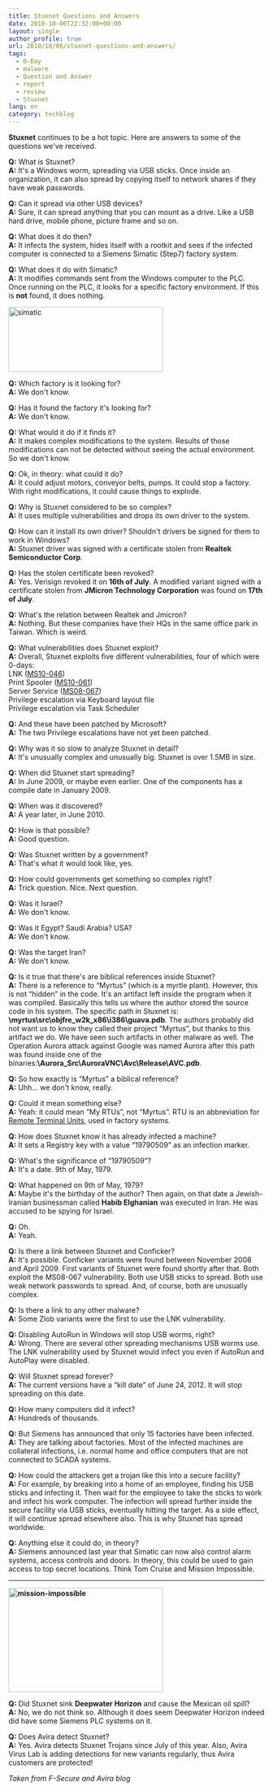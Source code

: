 ```yaml
---
title: Stuxnet Questions and Answers
date: 2010-10-06T22:32:00+00:00
layout: single
author_profile: true
url: 2010/10/06/stuxnet-questions-and-answers/
tags:
  - 0-Day
  - malware
  - Question and Answer
  - report
  - review
  - Stuxnet
lang: en
category: techblog
---
```

**Stuxnet** continues to be a hot topic. Here are answers to some of the questions we've received.

**Q:** What is Stuxnet?  
**A:** It's a Windows worm, spreading via USB sticks. Once inside an organization, it can also spread by copying itself to network shares if they have weak passwords. 

**Q:** Can it spread via other USB devices?  
**A:** Sure, it can spread anything that you can mount as a drive. Like a USB hard drive, mobile phone, picture frame and so on. 

**Q:** What does it do then?  
**A:** It infects the system, hides itself with a rootkit and sees if the infected computer is connected to a Siemens Simatic (Step7) factory system. 

**Q:** What does it do with Simatic?  
**A:** It modifies commands sent from the Windows computer to the PLC. Once running on the PLC, it looks for a specific factory environment. If this is **not** found, it does nothing. 

[<img title="simatic" border="0" alt="simatic" src="http://lh5.ggpht.com/_vaUVXcmC3OI/TKzxW9QBDEI/AAAAAAAACl0/CXuiKvsnc1A/simatic_thumb%5B1%5D.png?imgmax=800" width="304" height="128" />](http://lh6.ggpht.com/_vaUVXcmC3OI/TKzxLi6zuhI/AAAAAAAAClw/5r30llZlu4o/s1600-h/simatic%5B3%5D.png)

**Q:** Which factory is it looking for?  
**A:** We don't know. 

**Q:** Has it found the factory it's looking for?  
**A:** We don't know. 

**Q:** What would it do if it finds it?  
**A:** It makes complex modifications to the system. Results of those modifications can not be detected without seeing the actual environment. So we don't know. 

**Q:** Ok, in theory: what could it do?  
**A:** It could adjust motors, conveyor belts, pumps. It could stop a factory. With right modifications, it could cause things to explode. 

**Q:** Why is Stuxnet considered to be so complex?  
**A:** It uses multiple vulnerabilities and drops its own driver to the system. 

**Q:** How can it install its own driver? Shouldn't drivers be signed for them to work in Windows?  
**A:** Stuxnet driver was signed with a certificate stolen from **Realtek Semiconductor Corp**. 

**Q:** Has the stolen certificate been revoked?  
**A:** Yes. Verisign revoked it on **16th of July**. A modified variant signed with a certificate stolen from **JMicron Technology Corporation** was found on **17th of July**. 

**Q:** What's the relation between Realtek and Jmicron?  
**A:** Nothing. But these companies have their HQs in the same office park in Taiwan. Which is weird. 

**Q:** What vulnerabilities does Stuxnet exploit?  
**A:** Overall, Stuxnet exploits five different vulnerabilities, four of which were 0-days:  
LNK ([MS10-046](http://www.microsoft.com/technet/security/bulletin/ms10-046.mspx))  
Print Spooler ([MS10-061](http://www.microsoft.com/technet/security/bulletin/ms10-061.mspx))  
Server Service ([MS08-067](http://www.microsoft.com/technet/security/bulletin/ms08-067.mspx))  
Privilege escalation via Keyboard layout file  
Privilege escalation via Task Scheduler 

**Q:** And these have been patched by Microsoft?  
**A:** The two Privilege escalations have not yet been patched. 

**Q:** Why was it so slow to analyze Stuxnet in detail?  
**A:** It's unusually complex and unusually big. Stuxnet is over 1.5MB in size. 

**Q:** When did Stuxnet start spreading?  
**A:** In June 2009, or maybe even earlier. One of the components has a compile date in January 2009. 

**Q:** When was it discovered?  
**A:** A year later, in June 2010. 

**Q:** How is that possible?  
**A:** Good question. 

**Q:** Was Stuxnet written by a government?  
**A:** That's what it would look like, yes. 

**Q:** How could governments get something so complex right?  
**A:** Trick question. Nice. Next question. 

**Q:** Was it Israel?  
**A:** We don't know. 

**Q:** Was it Egypt? Saudi Arabia? USA?  
**A:** We don't know. 

**Q:** Was the target Iran?  
**A:** We don't know. 

**Q:** Is it true that there's are biblical references inside Stuxnet?  
**A:** There is a reference to “Myrtus” (which is a myrtle plant). However, this is not “hidden” in the code. It's an artifact left inside the program when it was compiled. Basically this tells us where the author stored the source code in his system. The specific path in Stuxnet is: **\myrtus\src\objfre\_w2k\_x86\i386\guava.pdb**. The authors probably did not want us to know they called their project “Myrtus”, but thanks to this artifact we do. We have seen such artifacts in other malware as well. The Operation Aurora attack against Google was named Aurora after this path was found inside one of the binaries:**\Aurora_Src\AuroraVNC\Avc\Release\AVC.pdb**. 

**Q:** So how exactly is “Myrtus” a biblical reference?  
**A:** Uhh… we don't know, really. 

**Q:** Could it mean something else?  
**A:** Yeah: it could mean “My RTUs”, not “Myrtus”. RTU is an abbreviation for [Remote Terminal Units](http://en.wikipedia.org/wiki/SCADA#Remote_Terminal_Unit_.28RTU.29), used in factory systems. 

**Q:** How does Stuxnet know it has already infected a machine?  
**A:** It sets a Registry key with a value “19790509” as an infection marker. 

**Q:** What's the significance of “19790509”?  
**A:** It's a date. 9th of May, 1979. 

**Q:** What happened on 9th of May, 1979?  
**A:** Maybe it's the birthday of the author? Then again, on that date a Jewish-Iranian businessman called **Habib Elghanian** was executed in Iran. He was accused to be spying for Israel. 

**Q:** Oh.  
**A:** Yeah. 

**Q:** Is there a link between Stuxnet and Conficker?  
**A:** It's possible. Conficker variants were found between November 2008 and April 2009. First variants of Stuxnet were found shortly after that. Both exploit the MS08-067 vulnerability. Both use USB sticks to spread. Both use weak network passwords to spread. And, of course, both are unusually complex. 

**Q:** Is there a link to any other malware?  
**A:** Some Zlob variants were the first to use the LNK vulnerability. 

**Q:** Disabling AutoRun in Windows will stop USB worms, right?  
**A:** Wrong. There are several other spreading mechanisms USB worms use. The LNK vulnerability used by Stuxnet would infect you even if AutoRun and AutoPlay were disabled. 

**Q:** Will Stuxnet spread forever?  
**A:** The current versions have a “kill date” of June 24, 2012. It will stop spreading on this date. 

**Q:** How many computers did it infect?  
**A:** Hundreds of thousands. 

**Q:** But Siemens has announced that only 15 factories have been infected.  
**A:** They are talking about factories. Most of the infected machines are collateral infections, i.e. normal home and office computers that are not connected to SCADA systems. 

**Q:** How could the attackers get a trojan like this into a secure facility?  
**A:** For example, by breaking into a home of an employee, finding his USB sticks and infecting it. Then wait for the employee to take the sticks to work and infect his work computer. The infection will spread further inside the secure facility via USB sticks, eventually hitting the target. As a side effect, it will continue spread elsewhere also. This is why Stuxnet has spread worldwide. 

**Q:** Anything else it could do, in theory?  
**A:** Siemens announced last year that Simatic can now also control alarm systems, access controls and doors. In theory, this could be used to gain access to top secret locations. Think Tom Cruise and Mission Impossible. 

**** 

**[<img title="mission-impossible" border="0" alt="mission-impossible" src="http://lh4.ggpht.com/_vaUVXcmC3OI/TKzx4B_LaVI/AAAAAAAACl8/zCFzoZtHACE/mission-impossible_thumb%5B1%5D.jpg?imgmax=800" width="304" height="205" />](http://lh5.ggpht.com/_vaUVXcmC3OI/TKzxlSKbHaI/AAAAAAAACl4/dASgmrViRyI/s1600-h/mission-impossible%5B3%5D.jpg)**

**Q:** Did Stuxnet sink **Deepwater Horizon** and cause the Mexican oil spill?  
**A:** No, we do not think so. Although it does seem Deepwater Horizon indeed did have some Siemens PLC systems on it. 

**Q:** Does Avira detect Stuxnet?  
**A:** Yes. Avira detects Stuxnet Trojans since July of this year. Also, Avira Virus Lab is adding detections for new variants regularly, thus Avira customers are protected!

_Taken from F-Secure and Avira blog_